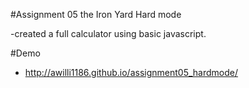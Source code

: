 #Assignment 05 the Iron Yard  Hard mode

-created a full calculator using basic javascript.  

#Demo

- http://awilli1186.github.io/assignment05_hardmode/
